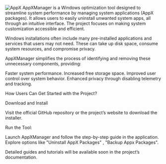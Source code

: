 ![AppX](https://github.com/user-attachments/assets/dad39ed3-0cdc-42b6-b843-46d0e99dc09b)
                                                            AppXManager is a Windows optimization tool designed to streamline system performance by managing system applications (AppX packages). It allows users to easily uninstall unwanted system apps, all through an intuitive interface. The project focuses on making system customization accessible and efficient.



Windows installations often include many pre-installed applications and services that users may not need. These can take up disk space, consume system resources, and compromise privacy. 

AppXManager simplifies the process of identifying and removing these unnecessary components, providing:

Faster system performance.
Increased free storage space.
Improved user control over system behavior.
Enhanced privacy through disabling telemetry and tracking.


How Users Can Get Started with the Project?

Download and Install

Visit the official GitHub repository or the project’s website to download the installer.

Run the Tool:

Launch AppXManager and follow the step-by-step guide in the application.
Explore options like "Uninstall AppX Packages" , "Backup Appx Packages".

Detailed guides and tutorials will be available soon in the project’s documentation.
